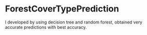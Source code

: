 # ForestCoverTypePrediction
I developed by using decision tree and random forest, obtained very accurate predictions with best accuracy.
